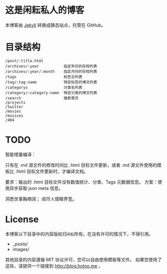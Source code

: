 # 这是闲耘私人的博客

本博客由 [Jekyll](http://github.com/mojombo/jekyll) 转换成静态站点，托管在 GitHub。

# 目录结构

    /post/:title.html
    /archives/:year           指定年份的存档列表
    /archives/:year/:month    指定月份的存档列表
    /tags                     标签云列表
    /tag/:tag-name            特定标签的博文列表
    /categorys                分类名列表
    /category/:category-name  特定分类的博文列表
    /search                   搜索首页
    /projects
    /twitter
    /movies
    /musices
    /404

# TODO

智能增量编译：

只有在 .md 源文件的修改时间比 .html 目标文件更新，或者
.md 源文件使用的模板比 .html 目标文件更新时，才编译文档。

要求：输出的 .html 目标文件没有数值统计、分类、Tags 元数据信息。
方案：使用异步获取 json meta 信息。


洞悉世事胸襟阔；
阅尽人情眼界宽。

# License

本博客以下目录中的内容版权归`闲耘`所有。在没有许可的情况下，不得引用。

* _posts/
* images/

其他目录的内容遵循 MIT 协议许可，您可以自由使用模板等文件。
如果您使用了这些，请提供一个链接到 http://blog.hotoo.me 。

